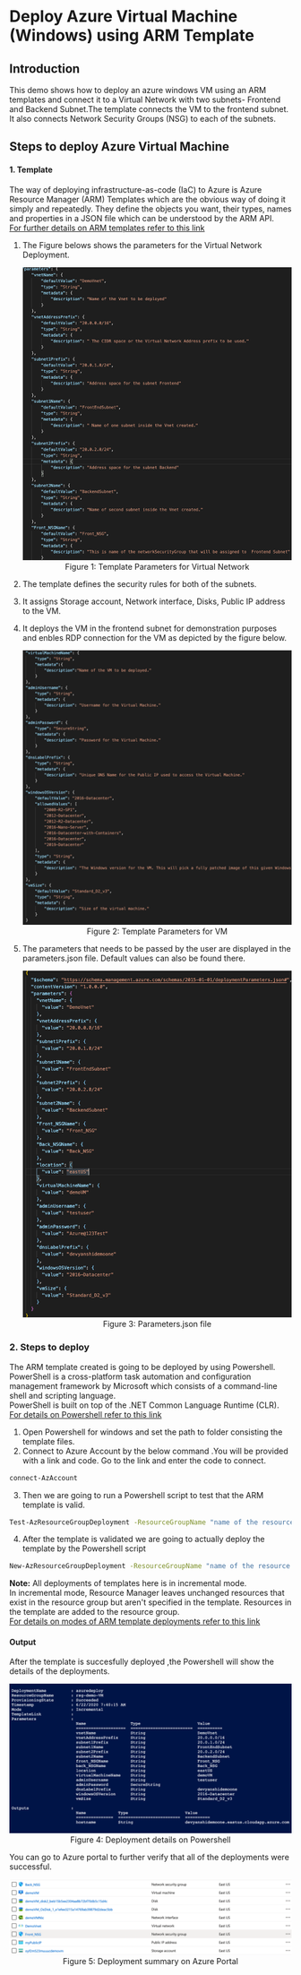 #  Deploy Azure Virtual Machine (Windows) using ARM Template

## Introduction
This demo shows how to deploy an azure windows VM using an ARM templates and connect it to a Virtual Network with two subnets- Frontend and Backend Subnet.The template connects the VM to the frontend subnet. It also connects Network Security Groups (NSG) to each of the subnets. 
                    
## Steps to deploy Azure Virtual Machine

#### 1. Template

The way of  deploying infrastructure-as-code (IaC) to Azure is Azure Resource Manager (ARM) Templates which are the obvious way of doing it simply and repeatedly. They define the objects you want, their types, names and properties in a JSON file which can be understood by the ARM API.<br/> 
[ For further details  on ARM templates refer to this link ]( https://docs.microsoft.com/en-us/azure/azure-resource-manager/templates/overview)


1. The Figure belows shows the parameters for the Virtual Network Deployment.
                <p align="center">
                <img src="./figures/3.png">
                Figure 1: Template Parameters for Virtual Network
                <br />
                </p>
 
2. The template defines the security rules for both of the subnets.<br/>
3. It assigns Storage account, Network interface, Disks, Public IP address to the VM.<br/>
4. It deploys the VM in the frontend subnet for demonstration purposes and enbles RDP connection for the VM as depicted by the figure below.<br/>
                <p align="center">
                <img src="./figures/4.png">
                Figure 2: Template Parameters for VM
                <br />
                </p>
5. The parameters that needs to be passed by the user are displayed in the parameters.json file. Default values can also be found there.<br/>
               <p align="center">
                <img src="./figures/5.png">
                Figure 3: Parameters.json file 
                <br />
                </p>

      
### 2. Steps to deploy
 The ARM template created is going to be deployed by using Powershell. <br/>
 PowerShell is a cross-platform task automation and configuration management framework by Microsoft which consists  of a command-line shell and scripting language. <br/>
 PowerShell is built on top of the .NET Common Language Runtime (CLR).<br/>
 [For details on Powershell refer to this link](https://docs.microsoft.com/en-us/powershell/scripting/overview?view=powershell-7)

 1. Open Powershell for windows and set the path to folder consisting the template files.
 2. Connect to Azure Account by the below command .You will be provided with a link and code. Go to the link and enter the code to connect.<br/>
 ```bash 
 connect-AzAccount
 ```
 
 3. Then we are going to run a Powershell  script to test that the ARM template is valid.
 ``` bash
 Test-AzResourceGroupDeployment -ResourceGroupName "name of the resource group" -TemplateFile "yourtemplatefilename".json -Mode incremental -TemplateParameterFile "yourparametersfilename".json
```
4. After the template is validated we are going to actually deploy the template by the Powershell script
```bash 
New-AzResourceGroupDeployment -ResourceGroupName "name of the resource group" -TemplateFile "yourtemplatefilename".json -Mode incremental -TemplateParameterFile "yourparametersfilename".json
```

 <b>Note:</b> All deployments of templates here is in incremental mode.<br/>
In incremental mode, Resource Manager leaves unchanged resources that exist in the resource group but aren't specified in the template. Resources in the template are added to the resource group.<br/>
[For details on modes of ARM template deployments refer to this link](https://docs.microsoft.com/en-us/azure/azure-resource-manager/templates/deployment-modes)

#### Output
After the template is succesfully deployed ,the Powershell will show the details of the deployments.<br/>
<p align="center">
<img src="./figures/1.png">
Figure 4: Deployment details on Powershell
<br />
</p>
You can go to Azure portal to further verify that all of the deployments were successful.

<p align="center">
<img src="./figures/2.png">
Figure 5: Deployment summary on Azure Portal
<br />
</p>

